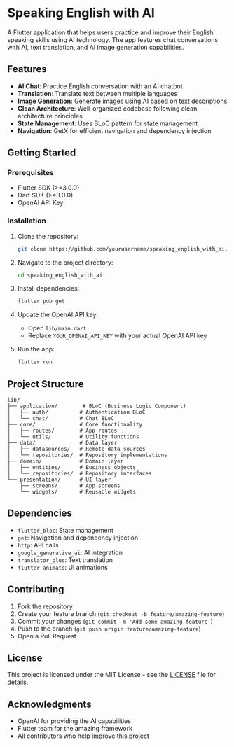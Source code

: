 # Speaking English with AI

A Flutter application that helps users practice and improve their English speaking skills using AI technology. The app features chat conversations with AI, text translation, and AI image generation capabilities.

## Features

- **AI Chat**: Practice English conversation with an AI chatbot
- **Translation**: Translate text between multiple languages
- **Image Generation**: Generate images using AI based on text descriptions
- **Clean Architecture**: Well-organized codebase following clean architecture principles
- **State Management**: Uses BLoC pattern for state management
- **Navigation**: GetX for efficient navigation and dependency injection

## Getting Started

### Prerequisites

- Flutter SDK (>=3.0.0)
- Dart SDK (>=3.0.0)
- OpenAI API Key

### Installation

1. Clone the repository:
   ```bash
   git clone https://github.com/yourusername/speaking_english_with_ai.git
   ```

2. Navigate to the project directory:
   ```bash
   cd speaking_english_with_ai
   ```

3. Install dependencies:
   ```bash
   flutter pub get
   ```

4. Update the OpenAI API key:
   - Open `lib/main.dart`
   - Replace `YOUR_OPENAI_API_KEY` with your actual OpenAI API key

5. Run the app:
   ```bash
   flutter run
   ```

## Project Structure

```
lib/
├── application/        # BLoC (Business Logic Component)
│   ├── auth/          # Authentication BLoC
│   └── chat/          # Chat BLoC
├── core/              # Core functionality
│   ├── routes/        # App routes
│   └── utils/         # Utility functions
├── data/              # Data layer
│   ├── datasources/   # Remote data sources
│   └── repositories/  # Repository implementations
├── domain/            # Domain layer
│   ├── entities/      # Business objects
│   └── repositories/  # Repository interfaces
└── presentation/      # UI layer
    ├── screens/       # App screens
    └── widgets/       # Reusable widgets
```

## Dependencies

- `flutter_bloc`: State management
- `get`: Navigation and dependency injection
- `http`: API calls
- `google_generative_ai`: AI integration
- `translator_plus`: Text translation
- `flutter_animate`: UI animations

## Contributing

1. Fork the repository
2. Create your feature branch (`git checkout -b feature/amazing-feature`)
3. Commit your changes (`git commit -m 'Add some amazing feature'`)
4. Push to the branch (`git push origin feature/amazing-feature`)
5. Open a Pull Request

## License

This project is licensed under the MIT License - see the [LICENSE](LICENSE) file for details.

## Acknowledgments

- OpenAI for providing the AI capabilities
- Flutter team for the amazing framework
- All contributors who help improve this project
